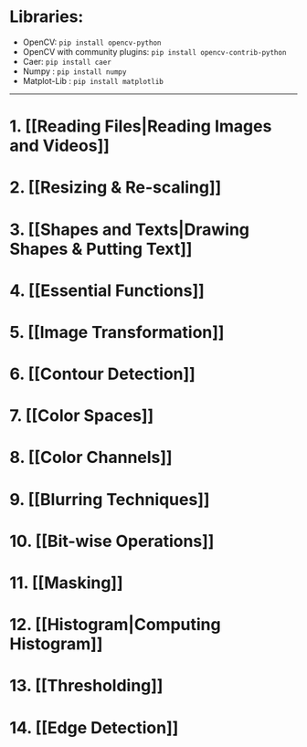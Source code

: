 # Libraries:
- OpenCV: `pip install opencv-python`
- OpenCV with community plugins: `pip install opencv-contrib-python`
- Caer: `pip install caer`
- Numpy : `pip install numpy`
- Matplot-Lib : `pip install matplotlib`
---
# 1. [[Reading Files|Reading Images and Videos]]
# 2. [[Resizing & Re-scaling]]
# 3. [[Shapes and Texts|Drawing Shapes & Putting Text]]
# 4. [[Essential Functions]]
# 5. [[Image Transformation]]
# 6. [[Contour Detection]]
# 7. [[Color Spaces]]
# 8. [[Color Channels]]
# 9. [[Blurring Techniques]]
# 10. [[Bit-wise Operations]]
# 11. [[Masking]]
# 12. [[Histogram|Computing Histogram]]
# 13. [[Thresholding]]
# 14. [[Edge Detection]]
